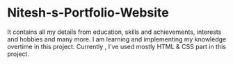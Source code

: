 # Nitesh-s-Portfolio-Website
It contains all my details from education, skills and achievements, interests and hobbies and many more. I am learning and implementing my knowledge overtime in this project. Currently , I've used mostly HTML &amp; CSS part in this project.
